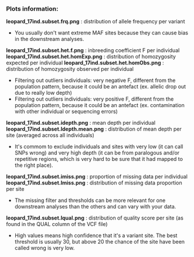 ### Plots information:

**leopard_17ind.subset.frq.png** : distribution of allele frequency per variant
- You usually don't want extreme MAF sites because they can cause bias in the downstream analyses.
    
**leopard_17ind.subset.het.f.png** : inbreeding coefficient F per individual
**leopard_17ind.subset.het.homExp.png** : distribution of homozygosity expected per individual
**leopard_17ind.subset.het.homObs.png** : distribution of homozygosity observed per individual
- Filtering out outliers individuals: very negative F, different from the population pattern, because it could be an antefact (ex. allelic drop out due to really low depth)
- Filtering out outliers individuals: very positive F, different from the population pattern, because it could be an antefact (ex. contamination with other individual or sequencing errors)

**leopard_17ind.subset.idepth.png** : mean depth per individual
**leopard_17ind.subset.ldepth.mean.png** : distribution of mean depth per site (averaged across all individuals)
- It's commom to exclude individuals and sites with very low (it can call SNPs wrong) and very high depth (it can be from paralogous and/or repetitive regions, which is very hard to be sure that it had mapped to the right place).

**leopard_17ind.subset.imiss.png** : proportion of missing data per individual
**leopard_17ind.subset.lmiss.png** : distribution of missing data proportion per site
- The missing filter and thresholds can be more relevant for one downstream analyses than the others and can vary with your data.

**leopard_17ind.subset.lqual.png** : distribution of quality score per site (as found in the QUAL column of the VCF file)
- High values means high confidence that it's a variant site. The best threshold is usually 30, but above 20 the chance of the site have been called wrong is very low.
